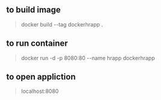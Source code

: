 ## to build image
>docker build --tag dockerhrapp .  

## to run container  
> docker run -d -p 8080:80 --name hrapp dockerhrapp  

## to open appliction  
>localhost:8080  
